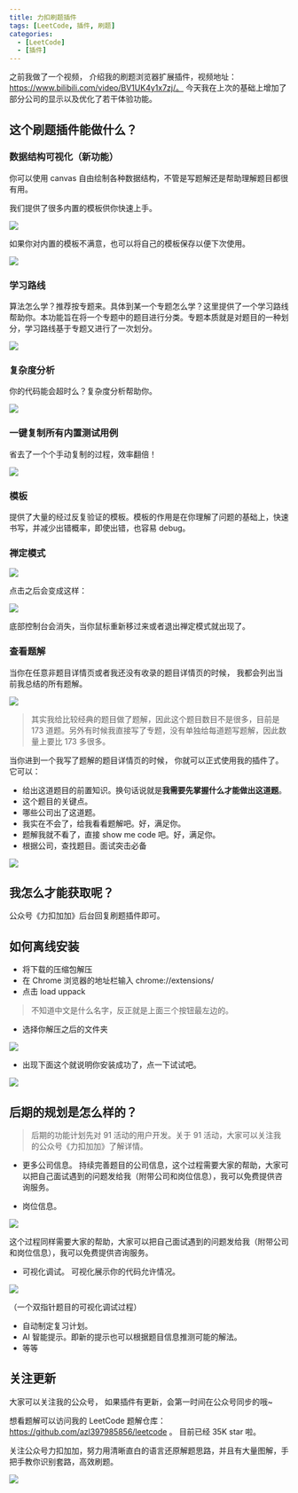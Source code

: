 ```yaml
---
title: 力扣刷题插件
tags: [LeetCode, 插件, 刷题]
categories:
  - [LeetCode]
  - [插件]
---
```


之前我做了一个视频， 介绍我的刷题浏览器扩展插件，视频地址：https://www.bilibili.com/video/BV1UK4y1x7zj/。 今天我在上次的基础上增加了部分公司的显示以及优化了若干体验功能。

<!-- more -->

## 这个刷题插件能做什么？

### 数据结构可视化（新功能）

你可以使用 canvas 自由绘制各种数据结构，不管是写题解还是帮助理解题目都很有用。

我们提供了很多内置的模板供你快速上手。

![](https://tva1.sinaimg.cn/large/008eGmZEly1gms0ni6r2pj317c0cw75j.jpg)

如果你对内置的模板不满意，也可以将自己的模板保存以便下次使用。

![](https://tva1.sinaimg.cn/large/008eGmZEly1gmrz98cxflj31bp0u07k9.jpg)

### 学习路线

算法怎么学？推荐按专题来。具体到某一个专题怎么学？这里提供了一个学习路线帮助你。本功能旨在将一个专题中的题目进行分类。专题本质就是对题目的一种划分，学习路线基于专题又进行了一次划分。

![](https://tva1.sinaimg.cn/large/0081Kckwly1glpqbuba55j30w00u0tgr.jpg)

### 复杂度分析

你的代码能会超时么？复杂度分析帮助你。

![](https://tva1.sinaimg.cn/large/0081Kckwly1gm6xl5uih3j30o50nl0u9.jpg)

### 一键复制所有内置测试用例

省去了一个个手动复制的过程，效率翻倍！

![](https://tva1.sinaimg.cn/large/0081Kckwly1glmfz7knmtj32060f0mye.jpg)

### 模板

提供了大量的经过反复验证的模板。模板的作用是在你理解了问题的基础上，快速书写，并减少出错概率，即使出错，也容易 debug。

### 禅定模式

![](https://tva1.sinaimg.cn/large/0081Kckwly1glmg5pa61gj31jk0u0qgg.jpg)

点击之后会变成这样：

![](https://tva1.sinaimg.cn/large/0081Kckwly1glmg6srs4kj31h50u0dml.jpg)

底部控制台会消失，当你鼠标重新移过来或者退出禅定模式就出现了。

### 查看题解

当你在任意非题目详情页或者我还没有收录的题目详情页的时候， 我都会列出当前我总结的所有题解。

![](https://tva1.sinaimg.cn/large/007S8ZIlly1ghsse7cw2oj313s0u0tbz.jpg)

> 其实我给比较经典的题目做了题解，因此这个题目数目不是很多，目前是 173 道题。另外有时候我直接写了专题，没有单独给每道题写题解，因此数量上要比 173 多很多。

当你进到一个我写了题解的题目详情页的时候， 你就可以正式使用我的插件了。 它可以：

- 给出这道题目的前置知识。换句话说就是**我需要先掌握什么才能做出这道题**。
- 这个题目的关键点。
- 哪些公司出了这道题。
- 我实在不会了，给我看看题解吧。好，满足你。
- 题解我就不看了，直接 show me code 吧。好，满足你。
- 根据公司，查找题目。面试突击必备

![](https://tva1.sinaimg.cn/large/007S8ZIlly1ghssdtat3zj31290u0dii.jpg)

## 我怎么才能获取呢？

公众号《力扣加加》后台回复刷题插件即可。

## 如何离线安装

- 将下载的压缩包解压
- 在 Chrome 浏览器的地址栏输入 chrome://extensions/
- 点击 load uppack

> 不知道中文是什么名字，反正就是上面三个按钮最左边的。

- 选择你解压之后的文件夹

![](https://tva1.sinaimg.cn/large/007S8ZIlly1ghsscnetjej30os0cw75e.jpg)

- 出现下面这个就说明你安装成功了，点一下试试吧。

![](https://tva1.sinaimg.cn/large/007S8ZIlly1ghss5p4j9oj30l802g0t3.jpg)

## 后期的规划是怎么样的？

> 后期的功能计划先对 91 活动的用户开发。关于 91 活动，大家可以关注我的公众号《力扣加加》了解详情。

- 更多公司信息。 持续完善题目的公司信息，这个过程需要大家的帮助，大家可以把自己面试遇到的问题发给我（附带公司和岗位信息），我可以免费提供咨询服务。

- 岗位信息。

![](https://tva1.sinaimg.cn/large/007S8ZIlly1ghss7raskrj31c00u046y.jpg)

这个过程同样需要大家的帮助，大家可以把自己面试遇到的问题发给我（附带公司和岗位信息），我可以免费提供咨询服务。

- 可视化调试。 可视化展示你的代码允许情况。

![](https://tva1.sinaimg.cn/large/007S8ZIlly1ghssbhbbnvg30dc02w3z4.gif)

（一个双指针题目的可视化调试过程）

- 自动制定复习计划。
- AI 智能提示。即新的提示也可以根据题目信息推测可能的解法。
- 等等

## 关注更新

大家可以关注我的公众号， 如果插件有更新，会第一时间在公众号同步的哦~

想看题解可以访问我的 LeetCode 题解仓库：https://github.com/azl397985856/leetcode 。 目前已经 35K star 啦。

关注公众号力扣加加，努力用清晰直白的语言还原解题思路，并且有大量图解，手把手教你识别套路，高效刷题。

![](https://tva1.sinaimg.cn/large/007S8ZIlly1gfcuzagjalj30p00dwabs.jpg)
